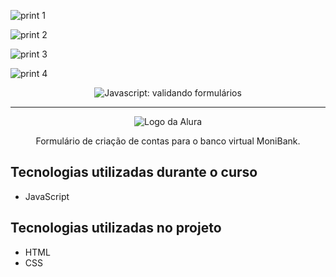 ![print 1](https://github.com/user-attachments/assets/fd7fba93-c9dc-4241-808a-0a44bc05438b)

![print 2](https://github.com/user-attachments/assets/d46730a5-1584-4533-9e94-677d6e89eb38)

![print 3](https://github.com/user-attachments/assets/b6c3106a-fae5-4380-8d5b-9d6560784520)

![print 4](https://github.com/user-attachments/assets/31c61418-c01f-4daf-a39a-dfb35bbfd40b)



<p align="center"> <img src="https://imgur.com/mIBmcEL.png" alt="Javascript: validando formulários"> </p>

<hr>

<p align="center"> <img src="https://github.com/MonicaHillman/aluraplay-requisicoes/blob/main/img/logo.png" alt="Logo da Alura"> </p>
<p align="center">Formulário de criação de contas para o banco virtual MoniBank.</p>

## Tecnologias utilizadas durante o curso
* JavaScript

## Tecnologias utilizadas no projeto
* HTML
* CSS
